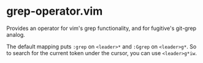 # grep-operator.vim

Provides an operator for vim's grep functionality, and for fugitive's git-grep
analog.

The default mapping puts `:grep` on `<leader>*` and `:Ggrep` on `<leader>g*`.
So to search for the current token under the cursor, you can use
`<leader>g*iw`.
